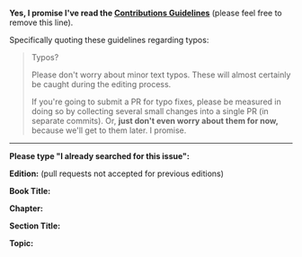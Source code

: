 **Yes, I promise I've read the [Contributions Guidelines](https://github.com/Nondukishor/javascript-book-with-es6/blob/master/CONTRIBUTING.md)** (please feel free to remove this line).

Specifically quoting these guidelines regarding typos:

> Typos?
>
> Please don't worry about minor text typos. These will almost certainly be caught during the editing process.
>
> If you're going to submit a PR for typo fixes, please be measured in doing so by collecting several small changes into a single PR (in separate commits). Or, **just don't even worry about them for now,** because we'll get to them later. I promise.

----

**Please type "I already searched for this issue":**

**Edition:** (pull requests not accepted for previous editions)

**Book Title:**

**Chapter:**

**Section Title:**

**Topic:**
